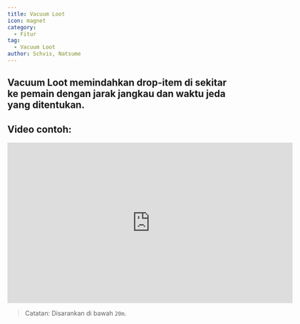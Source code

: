 ```yaml
---
title: Vacuum Loot
icon: magnet
category:
  - Fitur
tag:
  - Vacuum Loot
author: Schvis, Natsume
---
```


## Vacuum Loot memindahkan drop-item di sekitar ke pemain dengan jarak jangkau dan waktu jeda yang ditentukan.

## Video contoh:

<iframe width="640" height="360" src="https://www.youtube.com/embed/iMElTsNF77c?list=PL5eI1Tb64p56g27qfYk7VuFTz4FK6YrKa" title="Korepi - Vacuum Loot" frameborder="0" allow="accelerometer; autoplay; clipboard-write; encrypted-media; gyroscope; picture-in-picture; web-share" allowfullscreen></iframe>

> Catatan: Disarankan di bawah `20m`.